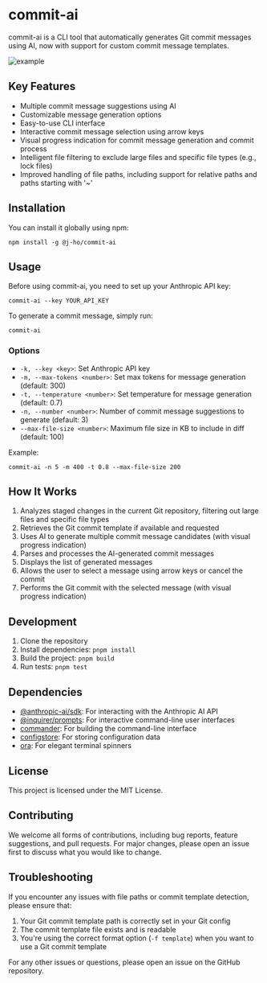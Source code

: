 # commit-ai

commit-ai is a CLI tool that automatically generates Git commit messages using AI, now with support for custom commit message templates.

![example](./assets/example.gif)

## Key Features

- Multiple commit message suggestions using AI
- Customizable message generation options
- Easy-to-use CLI interface
- Interactive commit message selection using arrow keys
- Visual progress indication for commit message generation and commit process
- Intelligent file filtering to exclude large files and specific file types (e.g., lock files)
- Improved handling of file paths, including support for relative paths and paths starting with '~'

## Installation

You can install it globally using npm:

```
npm install -g @j-ho/commit-ai
```

## Usage

Before using commit-ai, you need to set up your Anthropic API key:

```
commit-ai --key YOUR_API_KEY
```

To generate a commit message, simply run:

```
commit-ai
```

### Options

- `-k, --key <key>`: Set Anthropic API key
- `-m, --max-tokens <number>`: Set max tokens for message generation (default: 300)
- `-t, --temperature <number>`: Set temperature for message generation (default: 0.7)
- `-n, --number <number>`: Number of commit message suggestions to generate (default: 3)
- `--max-file-size <number>`: Maximum file size in KB to include in diff (default: 100)

Example:

```
commit-ai -n 5 -m 400 -t 0.8 --max-file-size 200
```

## How It Works

1. Analyzes staged changes in the current Git repository, filtering out large files and specific file types
2. Retrieves the Git commit template if available and requested
3. Uses AI to generate multiple commit message candidates (with visual progress indication)
4. Parses and processes the AI-generated commit messages
5. Displays the list of generated messages
6. Allows the user to select a message using arrow keys or cancel the commit
7. Performs the Git commit with the selected message (with visual progress indication)

## Development

1. Clone the repository
2. Install dependencies: `pnpm install`
3. Build the project: `pnpm build`
4. Run tests: `pnpm test`

## Dependencies

- [@anthropic-ai/sdk](https://www.npmjs.com/package/@anthropic-ai/sdk): For interacting with the Anthropic AI API
- [@inquirer/prompts](https://www.npmjs.com/package/@inquirer/prompts): For interactive command-line user interfaces
- [commander](https://www.npmjs.com/package/commander): For building the command-line interface
- [configstore](https://www.npmjs.com/package/configstore): For storing configuration data
- [ora](https://www.npmjs.com/package/ora): For elegant terminal spinners

## License

This project is licensed under the MIT License.

## Contributing

We welcome all forms of contributions, including bug reports, feature suggestions, and pull requests. For major changes, please open an issue first to discuss what you would like to change.

## Troubleshooting

If you encounter any issues with file paths or commit template detection, please ensure that:
1. Your Git commit template path is correctly set in your Git config
2. The commit template file exists and is readable
3. You're using the correct format option (`-f template`) when you want to use a Git commit template

For any other issues or questions, please open an issue on the GitHub repository.
